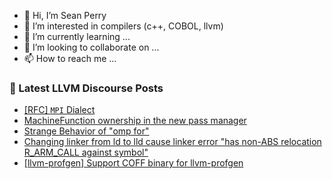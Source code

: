 - 👋 Hi, I’m Sean Perry
- 👀 I’m interested in compilers (c++, COBOL, llvm)
- 🌱 I’m currently learning ...
- 💞️ I’m looking to collaborate on ...
- 📫 How to reach me ...

<!---
s66perry/s66perry is a ✨ special ✨ repository because its `README.md` (this file) appears on your GitHub profile.
You can click the Preview link to take a look at your changes.
--->
### 📕 Latest LLVM Discourse Posts

<!-- DISCOURSE-LLVM:START -->
- [[RFC] `MPI` Dialect](https://discourse.llvm.org/t/rfc-mpi-dialect/74705?page=2#post_39)
- [MachineFunction ownership in the new pass manager](https://discourse.llvm.org/t/machinefunction-ownership-in-the-new-pass-manager/77381#post_2)
- [Strange Behavior of &quot;omp for&quot;](https://discourse.llvm.org/t/strange-behavior-of-omp-for/77112#post_4)
- [Changing linker from ld to lld cause linker error &quot;has non-ABS relocation R_ARM_CALL against symbol&quot;](https://discourse.llvm.org/t/changing-linker-from-ld-to-lld-cause-linker-error-has-non-abs-relocation-r-arm-call-against-symbol/77334#post_3)
- [[llvm-profgen] Support COFF binary for llvm-profgen](https://discourse.llvm.org/t/llvm-profgen-support-coff-binary-for-llvm-profgen/77358#post_3)
<!-- DISCOURSE-LLVM:END -->
